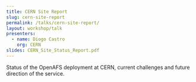 ```yaml
---
title: CERN Site Report
slug: cern-site-report
permalink: /talks/cern-site-report/
layout: workshop/talk
presenters:
  - name: Diogo Castro
    org: CERN
slides: CERN_Site_Status_Report.pdf
---
```


Status of the OpenAFS deployment at CERN, current challenges and future
direction of the service.
